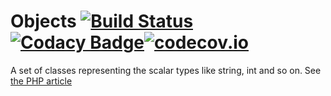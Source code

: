 # Objects [![Build Status](https://travis-ci.org/Puzzlout/Objects.svg?branch=master)](https://travis-ci.org/Puzzlout/Objects) [![Codacy Badge](https://api.codacy.com/project/badge/grade/30258c0a85e641e687b2f81d0105b817)](https://www.codacy.com/app/webdev-jl/Objects)[![codecov.io](https://codecov.io/github/Puzzlout/Objects/coverage.svg?branch=master)](https://codecov.io/github/Puzzlout/Objects?branch=master)
A set of classes representing the scalar types like string, int and so on.
See [the PHP article](http://php.net/manual/en/language.types.intro.php)
